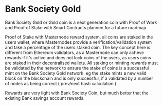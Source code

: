 # Bank Society Gold
Bank Society Gold or Gold coin is a next generation coin with Proof of Work and Proof of Stake with 
Smart Contracts planned for a future roadmap.

Proof of Stake with Masternode reward system, all coins are staked in the users wallet, where Masternodes
provide a verification/validation system and take a percentage of the users staked coin.
The key concept here is different from Ethereum validators, as a Masternode can only acheve rewards
if it's active and does not lock coins of the users, as users coins are staked in their decentralised
wallets. All staking or minting rewards must be validated by the network to ensure the stake of coins is 
a successful mint on the Bank Society Gold network. eg the stake mints a new valid block on the blockchain and
is only successful, if a validated by a number of nodes as being correct ( prev/next hash calculation )

Rewards are very light with Bank Society Coin, but much better that the existing Bank savings account rewards.

